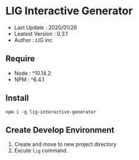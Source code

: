 # LIG Interactive Generator
 
- Last Update : 2020/01/26
- Leatest Version : 0.3.1
- Author : LIG inc
 
## Require 
 
- Node : ^10.14.2
- NPM : ^6.4.1  
 
## Install 
 
``` npm i -g lig-interactive-generator ``` 
 
## Create Develop Environment 

1. Create and move to new project directory
2. Excute ```lig``` command. 